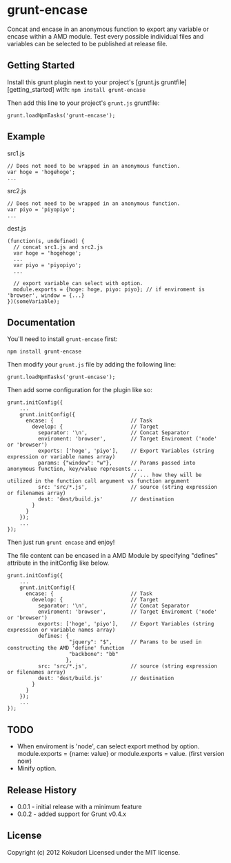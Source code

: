 # grunt-encase
Concat and encase in an anonymous function to export any variable or encase within a AMD module.
Test every possible individual files and variables can be selected to be published at release file.

## Getting Started
Install this grunt plugin next to your project's [grunt.js gruntfile][getting_started] with: `npm install grunt-encase`

Then add this line to your project's `grunt.js` gruntfile:

    grunt.loadNpmTasks('grunt-encase');

## Example

src1.js

    // Does not need to be wrapped in an anonymous function.
    var hoge = 'hogehoge';
    ...

src2.js

    // Does not need to be wrapped in an anonymous function.
    var piyo = 'piyopiyo';
    ...

dest.js

    (function(s, undefined) {
      // concat src1.js and src2.js
      var hoge = 'hogehoge';
      ...
      var piyo = 'piyopiyo';
      ...
      
      // export variable can select with option.
      module.exports = {hoge: hoge, piyo: piyo}; // if enviroment is 'browser', window = {...}
    })(someVariable);


## Documentation
You'll need to install `grunt-encase` first:

    npm install grunt-encase

Then modify your `grunt.js` file by adding the following line:

    grunt.loadNpmTasks('grunt-encase');

Then add some configuration for the plugin like so:

    grunt.initConfig({
        ...
        grunt.initConfig({
          encase: {                         // Task
            develop: {                      // Target
              separator: '\n',              // Concat Separator
              enviroment: 'browser',        // Target Enviroment ('node' or 'browser')
              exports: ['hoge', 'piyo'],    // Export Variables (string expression or variable names array)
              params: {"window": "w"},      // Params passed into anonymous function, key/value represents ... 
                                            // ... how they will be utilized in the function call argument vs function argument		   
              src: 'src/*.js',              // source (string expression or filenames array)
              dest: 'dest/build.js'         // destination
            }
          }
        });
        ...
    });

Then just run `grunt encase` and enjoy!


The file content can be encased in a AMD Module by specifying "defines" attribute
in the initConfig like below.

	grunt.initConfig({
	    ...
	    grunt.initConfig({
	      encase: {                         // Task
	        develop: {                      // Target
	          separator: '\n',              // Concat Separator
	          enviroment: 'browser',        // Target Enviroment ('node' or 'browser')
	          exports: ['hoge', 'piyo'],    // Export Variables (string expression or variable names array)
	          defines: {
						"jquery": "$",		// Params to be used in constructing the AMD 'define' function
						"backbone": "bb"
					   },       	   
	          src: 'src/*.js',              // source (string expression or filenames array)
	          dest: 'dest/build.js'         // destination
	        }
	      }
	    });
	    ...
	});

 

## TODO
+ When enviroment is 'node', can select export method by option.  
    module.exports = {name: value} or module.exports = value. (first version now)
+ Minify option.

## Release History
+ 0.0.1 - initial release with a minimum feature
+ 0.0.2 - added support for Grunt v0.4.x

## License
Copyright (c) 2012 Kokudori
Licensed under the MIT license.
